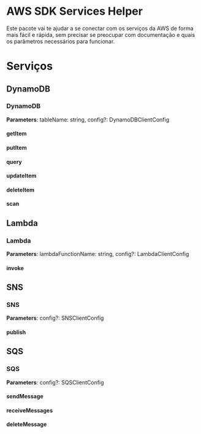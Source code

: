 # AWS SDK Services Helper


Este pacote vai te ajudar a se conectar com os serviços da AWS de forma mais fácil e rápida, 
sem precisar se preocupar com documentação e quais os parâmetros necessários para funcionar.


# Serviços

## DynamoDB

### DynamoDB

**Parameters**: tableName: string, config?: DynamoDBClientConfig

#### getItem

#### putItem

#### query

#### updateItem

#### deleteItem

#### scan


## Lambda

### Lambda

**Parameters**: lambdaFunctionName: string, config?: LambdaClientConfig

#### invoke


## SNS

### SNS

**Parameters**: config?: SNSClientConfig

#### publish


## SQS

### SQS

**Parameters**: config?: SQSClientConfig

#### sendMessage

#### receiveMessages

#### deleteMessage


